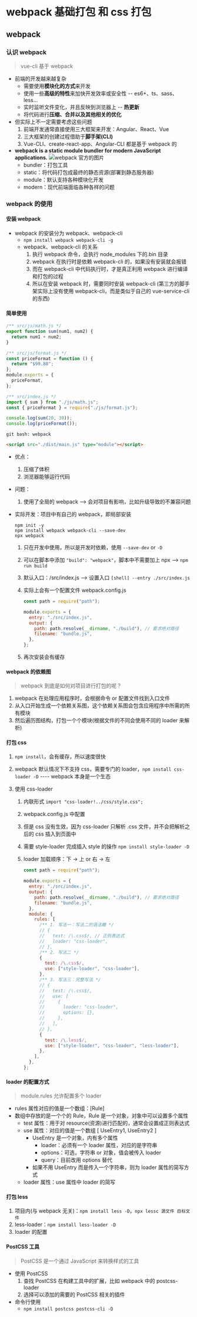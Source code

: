 <!--
 * @Author: east
 * @Date: 2021-11-06 20:26:52
 * @LastEditTime: 2022-02-23 14:43:26
 * @LastEditors: Please set LastEditors
 * @Description: webpack 基础打包 and css 打包
 * @FilePath: \vue3\06-webpack基础打包.md
-->

# webpack 基础打包 和 css 打包

## webpack

### 认识 webpack

> vue-cli 基于 webpack

- 前端的开发越来越复杂
  - 需要使用**模块化的方式**来开发
  - 使用一些**高级的特性**来加快开发效率或安全性 -- es6+、ts、sass、less...
  - 实时监听文件变化，并且反映到浏览器上 -- **热更新**
  - 将代码进行**压缩、合并以及其他相关的优化**
- 但实际上不一定需要考虑这些问题
  1. 前端开发通常直接使用三大框架来开发：Angular、React、Vue
  2. 三大框架的创建过程借助于**脚手架(CLI)**
  3. Vue-CLI、create-react-app、Angular-CLI 都是基于 webpack 的
- **webpack is a static module bundler for modern JavaScript applications.** ![webpack 官方的图片](imgs\06_webpack.png)
  - bundler：打包工具
  - static：将代码打包成最终的静态资源(部署到静态服务器)
  - module：默认支持各种模块化开发
  - modern：现代前端面临各种各样的问题

### webpack 的使用

#### 安装 webpack

- webpack 的安装分为 webpack、webpack-cli
  - `npm install webpack webpack-cli -g`
  - webpack、webpack-cli 的关系
    1. 执行 webpack 命令，会执行 node_modules 下的.bin 目录
    2. webpack 在执行时是依赖 webpack-cli 的，如果没有安装就会报错
    3. 而在 webpack-cli 中代码执行时，才是真正利用 webpack 进行编译和打包的过程
    4. 所以在安装 webpack 时，需要同时安装 webpack-cli (第三方的脚手架实际上没有使用 webpack-cli，而是类似于自己的 vue-service-cli 的东西)

#### 简单使用

```js
/** src/js/math.js */
export function sum(num1, num2) {
  return num1 + num2;
}

/** src/js/format.js */
const priceFormat = function () {
  return "$99.88";
};
module.exports = {
  priceFormat,
};

/** src/index.js */
import { sum } from "./js/math.js";
const { priceFormat } = require("./js/format.js");

console.log(sum(20, 30));
console.log(priceFormat());
```

`git bash: webpack`

```html
<script src="./dist/main.js" type="module"></script>
```

- 优点：
  1. 压缩了体积
  2. 浏览器能够运行代码
- 问题：
  1. 使用了全局的 webpack --> 会对项目有影响，比如升级导致的不兼容问题
- 实际开发：项目中有自己的 webpack，即局部安装

  ```shell
  npm init -y
  npm install webpack webpack-cli --save-dev
  npx webpack
  ```

  1. 只在开发中使用，所以是开发时依赖，使用 `--save-dev` or `-D`
  2. 可以在脚本中添加 `"build": "webpack"`，脚本中不需要加上 npx --> `npm run build`
  3. 默认入口：/src/index.js --> 设置入口 `[shell] --entry ./src/index.js`
  4. 实际上会有一个配置文件 webpack.config.js

     ```js
     const path = require("path");

     module.exports = {
       entry: "./src/index.js",
       output: {
         path: path.resolve(__dirname, "./build"), // 要求绝对路径
         filename: "bundle.js",
       },
     };
     ```

  5. 再次安装会有缓存

#### webpack 的依赖图

> webpack 到底是如何对项目进行打包的呢？

1. webpack 在处理应用程序时，会根据命令 or 配置文件找到入口文件
2. 从入口开始生成一个依赖关系图，这个依赖关系图会包含应用程序中所需的所有模块
3. 然后遍历图结构，打包一个个模块(根据文件的不同会使用不同的 loader 来解析)

#### 打包 css

1. `npm install`，会有缓存，所以速度很快
2. webpack 默认情况下不支持 css，需要专门的 loader，`npm install css-loader -D` ---- webpack 本身是一个生态
3. 使用 css-loader

   1. 内联形式 `import "css-loader!../css/style.css";`
   2. webpack.config.js 中配置
   3. 但是 css 没有生效，因为 css-loader 只解析 .css 文件，并不会把解析之后的 css 插入到页面中
   4. 需要 style-loader 完成插入 style 的操作 `npm install style-loader -D`
   5. loader 加载顺序：下 → 上 or 右 → 左

      ```js
      const path = require("path");

      module.exports = {
        entry: "./src/index.js",
        output: {
          path: path.resolve(__dirname, "./build"), // 要求绝对路径
          filename: "bundle.js",
        },
        module: {
          rules: [
            /** 1. 写法一：写法二的语法糖 */
            // {
            //   test: /\.css$/, // 正则表达式
            //   loader: "css-loader",
            // },
            /** 2. 写法二 */
            {
              test: /\.css$/,
              use: ["style-loader", "css-loader"],
            },
            /** 3. 写法三：完整写法 */
            // {
            //   test: /\.css$/,
            //   use: [
            //     {
            //       loader: "css-loader",
            //       options: {},
            //     },
            //   ],
            // },
            {
              test: /\.less$/,
              use: ["style-loader", "css-loader", "less-loader"],
            },
          ],
        },
      };
      ```

#### loader 的配置方式

> module.rules 允许配置多个 loader

- rules 属性对应的值是一个数组：[Rule]
- 数组中存放的是一个个的 Rule，Rule 是一个对象，对象中可以设置多个属性
  - test 属性：用于对 resource(资源)进行匹配的，通常会设置成正则表达式
  - use 属性：对应的值是一个数组 [ UseEntry1, UseEntry2 ]
    - UseEntry 是一个对象，内有多个属性
      - loader：必须有一个 loader 属性，对应的是字符串
      - options：可选，字符串 or 对象，值会被传入 loader
      - query：目前改用 options 替代
    - 如果不用 UseEntry 而是传入一个字符串，则为 loader 属性的简写方式
  - loader 属性：use 属性中 loader 的简写

#### 打包 less

1. 项目内(与 webpack 无关)：`npm install less -D`，`npx lessc 源文件 目标文件`
2. less-loader：`npm install less-loader -D`
3. loader 的配置

#### PostCSS 工具

> PostCSS 是一个通过 JavaScript 来转换样式的工具

- 使用 PostCSS
  1. 查找 PostCSS 在构建工具中的扩展，比如 webpack 中的 postcss-loader
  2. 选择可以添加的需要的 PostCSS 相关的插件
- 命令行使用
  - `npm install postcss postcss-cli -D`
